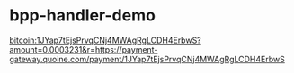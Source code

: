 # bpp-handler-demo

<a href='bitcoin:1JYap7tEjsPrvqCNj4MWAgRgLCDH4ErbwS?amount=0.0003231&r=https://payment-gateway.quoine.com/payment/1JYap7tEjsPrvqCNj4MWAgRgLCDH4ErbwS'>bitcoin:1JYap7tEjsPrvqCNj4MWAgRgLCDH4ErbwS?amount=0.0003231&r=https://payment-gateway.quoine.com/payment/1JYap7tEjsPrvqCNj4MWAgRgLCDH4ErbwS</a>
